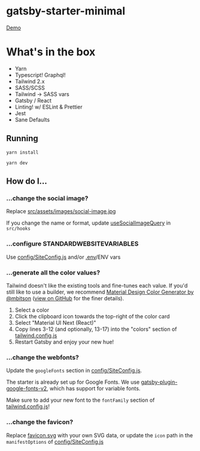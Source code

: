 # gatsby-starter-minimal

[Demo](https://gatsby-starter-minimal.netlify.app/)

# What's in the box

- Yarn
- Typescript! Graphql!
- Tailwind 2.x
- SASS/SCSS
- Tailwind -> SASS vars
- Gatsby / React
- Linting! w/ ESLint & Prettier
- Jest
- Sane Defaults

## Running

`yarn install`

`yarn dev`

## How do I...

### ...change the social image?

Replace [src/assets/images/social-image.jpg](src/assets/images/social-image.jpg)

If you change the name or format, update [useSocialImageQuery](src/hooks/useSocialImageQuery.ts) in `src/hooks`

### ...configure STANDARDWEBSITEVARIABLES

Use [config/SiteConfig.js](config/SiteConfig.js) and/or [.env](.env)/ENV vars

### ...generate all the color values?

Tailwind doesn't like the existing tools and fine-tunes each value. If you'd still like to use a builder, we recommend [Material Design Color Generator by @mbitson](http://mcg.mbitson.com/) ([view on GitHub](https://github.com/mbitson/mcg) for the finer details).

1. Select a color
2. Click the clipboard icon towards the top-right of the color card
3. Select "Material UI Next (React)"
4. Copy lines 3-12 (and optionally, 13-17) into the "colors" section of [tailwind.config.js](tailwind.config.js)
5. Restart Gatsby and enjoy your new hue!

### ...change the webfonts?

Update the `googleFonts` section in [config/SiteConfig.js](config/SiteConfig.js).

The starter is already set up for Google Fonts. We use [gatsby-plugin-google-fonts-v2](https://github.com/pocorschi/gatsby-plugin-google-fonts-v2), which has support for variable fonts.

Make sure to add your new font to the `fontFamily` section of [tailwind.config.js](tailwind.config.js)!

### ...change the favicon?

Replace [favicon.svg](src/assets/images/favicon.svg) with your own SVG data, or update the `icon` path in the `manifestOptions` of [config/SiteConfig.js](config/SiteConfig.js)
